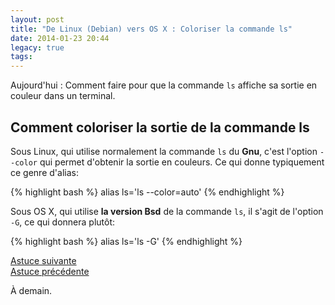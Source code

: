 ```yaml
---
layout: post
title: "De Linux (Debian) vers OS X : Coloriser la commande ls"
date: 2014-01-23 20:44
legacy: true
tags:
---
```





Aujourd'hui : Comment faire pour que la commande `ls` affiche sa sortie
en couleur dans un terminal.

<!-- more -->

Comment coloriser la sortie de la commande ls 
----------------------------------------------------

Sous Linux, qui utilise normalement la commande `ls` du **Gnu**, c'est l'option
`--color` qui permet d'obtenir la sortie en couleurs. Ce qui donne
typiquement ce genre d'alias:

{% highlight bash %}
alias ls='ls --color=auto'
{% endhighlight %}

Sous OS X, qui utilise **la version Bsd** de la commande `ls`, il s'agit
de l'option `-G`, ce qui donnera plutôt:

{% highlight bash %}
alias ls='ls -G'
{% endhighlight %}

[Astuce suivante](/blog/2014/01/24/de-linux-debian-vers-os-x-raccourcis-claviers-de-firefox/)    
[Astuce précédente](/blog/2014/01/22/de-linux-debian-vers-os-x-le-fichier-de-configuration-de-bash/)



À demain.



